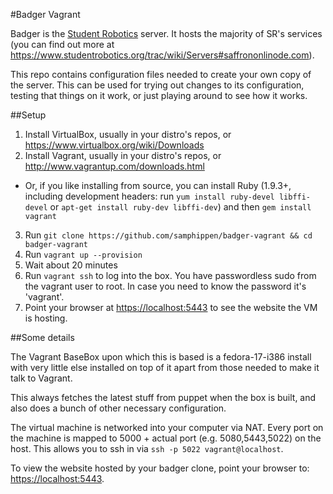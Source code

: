 #Badger Vagrant

Badger is the [Student Robotics](http://studentrobotics.org) server.
It hosts the majority of SR's services (you can find out more at
https://www.studentrobotics.org/trac/wiki/Servers#saffrononlinode.com).

This repo contains configuration files needed to create your own copy
of the server. This can be used for trying out changes to its configuration,
testing that things on it work, or just playing around to see how it works.

##Setup

1. Install VirtualBox, usually in your distro's repos, or https://www.virtualbox.org/wiki/Downloads
2. Install Vagrant, usually in your distro's repos, or http://www.vagrantup.com/downloads.html
  * Or, if you like installing from source, you can install Ruby (1.9.3+,
    including development headers: run `yum install ruby-devel libffi-devel`
    or `apt-get install ruby-dev libffi-dev`) and then `gem install vagrant`
3. Run `git clone https://github.com/samphippen/badger-vagrant && cd badger-vagrant`
4. Run `vagrant up --provision`
5. Wait about 20 minutes
6. Run `vagrant ssh` to log into the box. You have passwordless sudo from the
   vagrant user to root. In case you need to know the password it's 'vagrant'.
7. Point your browser at <https://localhost:5443> to see the website the VM is hosting.

##Some details

The Vagrant BaseBox upon which this is based is a fedora-17-i386 install with
very little else installed on top of it apart from those needed to make it
talk to Vagrant.

This always fetches the latest stuff from puppet when the box
is built, and also does a bunch of other necessary configuration.

The virtual machine is networked into your computer via NAT. Every port on
the machine is mapped to 5000 + actual port (e.g. 5080,5443,5022) on the host.
This allows you to ssh in via `ssh -p 5022 vagrant@localhost`.

To view the website hosted by your badger clone, point your browser to:
<https://localhost:5443>.
